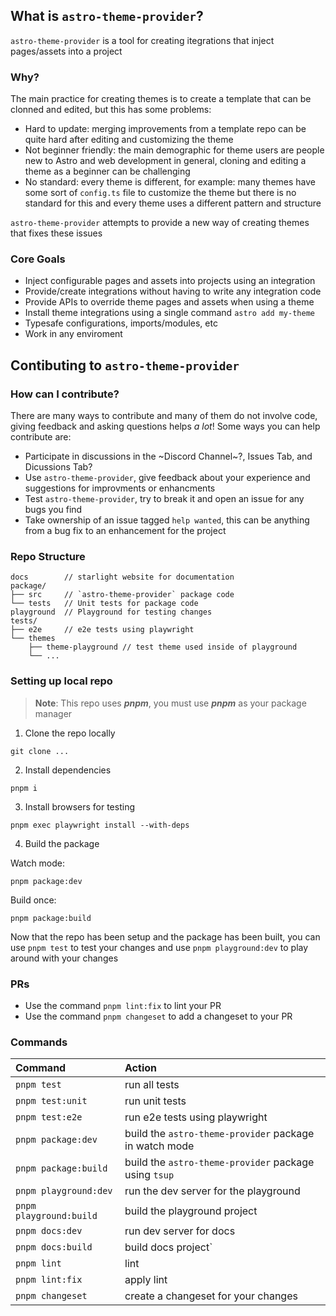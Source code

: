 ## What is `astro-theme-provider`?

`astro-theme-provider` is a tool for creating itegrations that inject pages/assets into a project

### Why?

The main practice for creating themes is to create a template that can be clonned and edited, but this has some problems:

- Hard to update: merging improvements from a template repo can be quite hard after editing and customizing the theme
- Not beginner friendly: the main demographic for theme users are people new to Astro and web development in general, cloning and editing a theme as a beginner can be challenging
- No standard: every theme is different, for example: many themes have some sort of `config.ts` file to customize the theme but there is no standard for this and every theme uses a different pattern and structure

`astro-theme-provider` attempts to provide a new way of creating themes that fixes these issues

### Core Goals

- Inject configurable pages and assets into projects using an integration
- Provide/create integrations without having to write any integration code
- Provide APIs to override theme pages and assets when using a theme
- Install theme integrations using a single command `astro add my-theme`
- Typesafe configurations, imports/modules, etc
- Work in any enviroment

## Contibuting to `astro-theme-provider`

### How can I contribute?

There are many ways to contribute and many of them do not involve code, giving feedback and asking questions helps *a lot*! Some ways you can help contribute are:

- Participate in discussions in the ~Discord Channel~?, Issues Tab, and Dicussions Tab?
- Use `astro-theme-provider`, give feedback about your experience and suggestions for improvments or enhancments
- Test `astro-theme-provider`, try to break it and open an issue for any bugs you find
- Take ownership of an issue tagged `help wanted`, this can be anything from a bug fix to an enhancement for the project

### Repo Structure

```
docs        // starlight website for documentation
package/
├── src     // `astro-theme-provider` package code
└── tests   // Unit tests for package code
playground  // Playground for testing changes
tests/
├── e2e     // e2e tests using playwright
└── themes
    ├── theme-playground // test theme used inside of playground
    └── ...
```

### Setting up local repo

> **Note**: This repo uses ***pnpm***, you must use ***pnpm*** as your package manager

1. Clone the repo locally

```
git clone ...
```

2. Install dependencies

```
pnpm i
```

3. Install browsers for testing

```
pnpm exec playwright install --with-deps
```

4. Build the package

Watch mode:

```
pnpm package:dev
```

Build once:

```
pnpm package:build
```

Now that the repo has been setup and the package has been built, you can use `pnpm test` to test your changes and use `pnpm playground:dev` to play around with your changes

### PRs

- Use the command `pnpm lint:fix` to lint your PR
- Use the command `pnpm changeset` to add a changeset to your PR


### Commands

| Command                   | Action                                                 |
| :------------------------ | :----------------------------------------------------- |
| `pnpm test`               | run all tests                                          |
| `pnpm test:unit`          | run unit tests                                         |
| `pnpm test:e2e`           | run e2e tests using playwright                         |
| `pnpm package:dev`        | build the `astro-theme-provider` package in watch mode |
| `pnpm package:build`      | build the `astro-theme-provider` package using `tsup`  |
| `pnpm playground:dev`     | run the dev server for the playground                  |
| `pnpm playground:build`   | build the playground project                           |
| `pnpm docs:dev`           | run dev server for docs                                |
| `pnpm docs:build`         | build docs project`                                    |
| `pnpm lint`               | lint                                                   |
| `pnpm lint:fix`           | apply lint                                             |
| `pnpm changeset`          | create a changeset for your changes                    |
